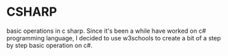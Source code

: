 # CSHARP
basic operations in c sharp.
Since it's been a while have worked on c# programming language, 
I decided to use w3schools to create a bit of a step by step basic operation on c#.
